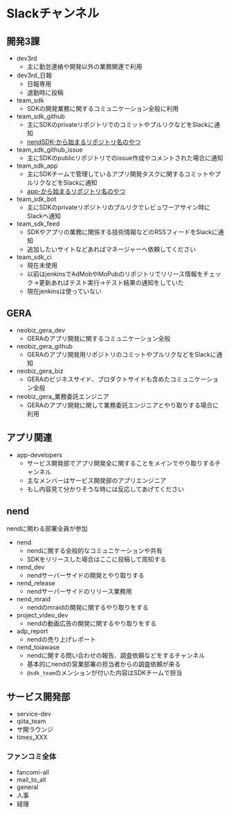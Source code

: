 # Slackチャンネル

## 開発3課
- dev3rd
  - 主に勤怠連絡や開発以外の業務関連で利用
- dev3rd_日報
  - 日報専用
  - 退勤時に投稿
- team_sdk
  - SDKの開発業務に関するコミュニケーション全般に利用
- team_sdk_github
  - 主にSDKのprivateリポジトリでのコミットやプルリクなどをSlackに通知
  - [nendSDK-から始まるリポジトリ名のやつ](https://github.com/fan-ADN?q=nendSDK-&type=&language=)
- team_sdk_github_issue
  - 主にSDKのpublicリポジトリでのissue作成やコメントされた場合に通知
- team_sdk_app
  - 主にSDKチームで管理しているアプリ開発タスクに関するコミットやプルリクなどをSlackに通知
  - [app-から始まるリポジトリ名のやつ](https://github.com/fan-ADN?q=app-&type=&language=)
- team_sdk_bot
  - 主にSDKのprivateリポジトリのプルリクでレビュワーアサイン時にSlackへ通知
- team_sdk_feed
  - SDKやアプリの業務に関係する技術情報などのRSSフィードをSlackに通知
  - 追加したいサイトなどあればマネージャーへ依頼してください  
- team_sdk_ci
  - 現在未使用
  - 以前はjenkinsでAdMobやMoPubのリポジトリでリリース情報をチェック->更新あればテスト実行->テスト結果の通知をしていた
  - 現在jenkinsは使っていない

## GERA
- neobiz_gera_dev
  - GERAのアプリ開発に関するコミュニケーション全般
- neobiz_gera_github
  - GERAのアプリ開発用リポジトリのコミットやプルリクなどをSlackに通知
- neobiz_gera_biz
  - GERAのビジネスサイド、プロダクトサイドも含めたコミュニケーション全般
- neobiz_gera_業務委託エンジニア
  - GERAのアプリ開発に関して業務委託エンジニアとやり取りする場合に利用

## アプリ関連
- app-developers
  - サービス開発部でアプリ開発全に関することをメインでやり取りするチャンネル
  - 主なメンバーはサービス開発部のアプリエンジニア
  - もし内容見て分かりそうな時には反応してあげてください

## nend
nendに関わる部署全員が参加
- nend
  - nendに関する全般的なコミュニケーションや共有
  - SDKをリリースした場合はここに投稿して周知する
- nend_dev
  - nendサーバーサイドの開発とやり取りする
- nend_release
  - nendサーバーサイドのリリース業務用
- nend_mraid
  - nendのmraidの開発に関するやり取りをする
- project_video_dev
  - nendの動画広告の開発に関するやり取りをする
- adp_report
  - nendの売り上げレポート
- nend_toiawase
  - nendに関する問い合わせの報告、調査依頼などをするチャンネル
  - 基本的にnendの営業部署の担当者からの調査依頼が来る
  - `@sdk_team`のメンションが付いた内容はSDKチームで担当

## サービス開発部
- service-dev
- qiita_team
- サ開ラウンジ
- times_XXX

### ファンコミ全体
- fancomi-all
- mail_to_all
- general
- 人事
- 経理
